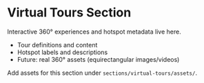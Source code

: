 # Virtual Tours Section

Interactive 360° experiences and hotspot metadata live here.

- Tour definitions and content
- Hotspot labels and descriptions
- Future: real 360° assets (equirectangular images/videos)

Add assets for this section under `sections/virtual-tours/assets/`.

